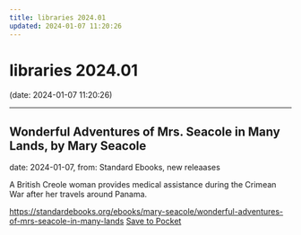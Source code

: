 ```yaml
---
title: libraries 2024.01
updated: 2024-01-07 11:20:26
---
```


# libraries 2024.01

(date: 2024-01-07 11:20:26)

---

## Wonderful Adventures of Mrs. Seacole in Many Lands, by Mary Seacole

date: 2024-01-07, from: Standard Ebooks, new releaases

A British Creole woman provides medical assistance during the Crimean War after her travels around Panama.

<span class="feed-item-link">
<a href="https://standardebooks.org/ebooks/mary-seacole/wonderful-adventures-of-mrs-seacole-in-many-lands">https://standardebooks.org/ebooks/mary-seacole/wonderful-adventures-of-mrs-seacole-in-many-lands</a> <a href="https://getpocket.com/save" class="pocket-btn" data-lang="en" data-save-url="https://standardebooks.org/ebooks/mary-seacole/wonderful-adventures-of-mrs-seacole-in-many-lands">Save to Pocket</a>
</span>



<script type="text/javascript">!function(d,i){if(!d.getElementById(i)){var j=d.createElement("script");j.id=i;j.src="https://widgets.getpocket.com/v1/j/btn.js?v=1";var w=d.getElementById(i);d.body.appendChild(j);}}(document,"pocket-btn-js");</script>

